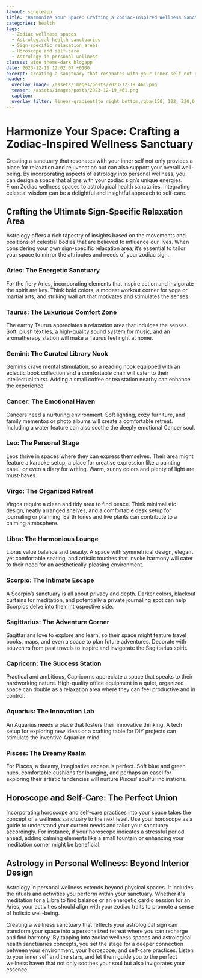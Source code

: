 ```yaml
---
layout: singleapp
title: "Harmonize Your Space: Crafting a Zodiac-Inspired Wellness Sanctuary"
categories: health
tags:
  - Zodiac wellness spaces
  - Astrological health sanctuaries
  - Sign-specific relaxation areas
  - Horoscope and self-care
  - Astrology in personal wellness
classes: wide theme-dark blogapp
date: 2023-12-19 12:02:07 +0100
excerpt: Creating a sanctuary that resonates with your inner self not only provides a place for relaxation and rejuvenation but can also support your overall well-being.
header:
  overlay_image: /assets/images/posts/2023-12-19_461.png
  teaser: /assets/images/posts/2023-12-19_461.png
  caption: 
  overlay_filter: linear-gradient(to right bottom,rgba(150, 122, 220,0.8), rgba(255,245,208,0.5))
---
```

# Harmonize Your Space: Crafting a Zodiac-Inspired Wellness Sanctuary

Creating a sanctuary that resonates with your inner self not only provides a place for relaxation and rejuvenation but can also support your overall well-being. By incorporating aspects of astrology into personal wellness, you can design a space that aligns with your zodiac sign’s unique energies. From Zodiac wellness spaces to astrological health sanctaries, integrating celestial wisdom can be a delightful and insightful approach to self-care.

## Crafting the Ultimate Sign-Specific Relaxation Area

Astrology offers a rich tapestry of insights based on the movements and positions of celestial bodies that are believed to influence our lives. When considering your own sign-specific relaxation area, it’s essential to tailor your space to mirror the attributes and needs of your zodiac sign.

### Aries: The Energetic Sanctuary
For the fiery Aries, incorporating elements that inspire action and invigorate the spirit are key. Think bold colors, a modest workout corner for yoga or martial arts, and striking wall art that motivates and stimulates the senses.

### Taurus: The Luxurious Comfort Zone
The earthy Taurus appreciates a relaxation area that indulges the senses. Soft, plush textiles, a high-quality sound system for music, and an aromatherapy station will make a Taurus feel right at home.

### Gemini: The Curated Library Nook
Geminis crave mental stimulation, so a reading nook equipped with an eclectic book collection and a comfortable chair will cater to their intellectual thirst. Adding a small coffee or tea station nearby can enhance the experience.

### Cancer: The Emotional Haven
Cancers need a nurturing environment. Soft lighting, cozy furniture, and family mementos or photo albums will create a comfortable retreat. Including a water feature can also soothe the deeply emotional Cancer soul.

### Leo: The Personal Stage
Leos thrive in spaces where they can express themselves. Their area might feature a karaoke setup, a place for creative expression like a painting easel, or even a diary for writing. Warm, sunny colors and plenty of light are must-haves.

### Virgo: The Organized Retreat
Virgos require a clean and tidy area to find peace. Think minimalistic design, neatly arranged shelves, and a comfortable desk setup for journaling or planning. Earth tones and live plants can contribute to a calming atmosphere.

### Libra: The Harmonious Lounge
Libras value balance and beauty. A space with symmetrical design, elegant yet comfortable seating, and artistic touches that invoke harmony will cater to their need for an aesthetically-pleasing environment.

### Scorpio: The Intimate Escape
A Scorpio’s sanctuary is all about privacy and depth. Darker colors, blackout curtains for meditation, and potentially a private journaling spot can help Scorpios delve into their introspective side.

### Sagittarius: The Adventure Corner
Sagittarians love to explore and learn, so their space might feature travel books, maps, and even a space to plan future adventures. Decorate with souvenirs from past travels to inspire and invigorate the Sagittarius spirit.

### Capricorn: The Success Station
Practical and ambitious, Capricorns appreciate a space that speaks to their hardworking nature. High-quality office equipment in a quiet, organized space can double as a relaxation area where they can feel productive and in control.

### Aquarius: The Innovation Lab
An Aquarius needs a place that fosters their innovative thinking. A tech setup for exploring new ideas or a crafting table for DIY projects can stimulate the inventive Aquarian mind.

### Pisces: The Dreamy Realm
For Pisces, a dreamy, imaginative escape is perfect. Soft blue and green hues, comfortable cushions for lounging, and perhaps an easel for exploring their artistic tendencies will nurture Pisces’ soulful inclinations.

## Horoscope and Self-Care: The Perfect Union
Incorporating horoscope and self-care practices into your space takes the concept of a wellness sanctuary to the next level. Use your horoscope as a guide to understand your current needs and tailor your sanctuary accordingly. For instance, if your horoscope indicates a stressful period ahead, adding calming elements like a small fountain or enhancing your meditation corner might be beneficial.

## Astrology in Personal Wellness: Beyond Interior Design
Astrology in personal wellness extends beyond physical spaces. It includes the rituals and activities you perform within your sanctuary. Whether it's meditation for a Libra to find balance or an energetic cardio session for an Aries, your activities should align with your zodiac traits to promote a sense of holistic well-being.

Creating a wellness sanctuary that reflects your astrological sign can transform your space into a personalized retreat where you can recharge and find harmony. By tapping into zodiac wellness spaces and astrological health sanctuaries concepts, you set the stage for a deeper connection between your environment, your horoscope, and self-care practices. Listen to your inner self and the stars, and let them guide you to the perfect wellness haven that not only soothes your soul but also invigorates your essence.